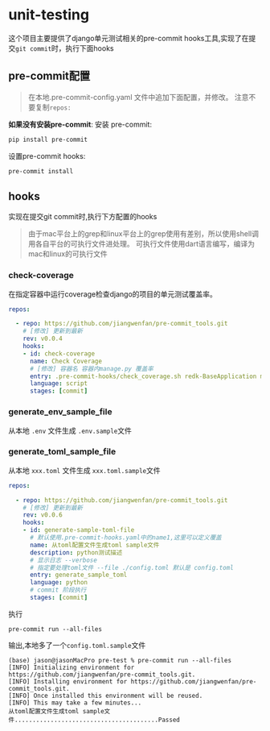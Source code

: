 # unit-testing
这个项目主要提供了django单元测试相关的pre-commit hooks工具,实现了在提交`git commit`时，执行下面hooks

## pre-commit配置

> 在本地.pre-commit-config.yaml 文件中追加下面配置，并修改。
> 注意不要复制`repos:`


**如果没有安装pre-commit**:
安装 pre-commit:
```bash
pip install pre-commit
```
设置pre-commit hooks:
```bash
pre-commit install
```

## hooks
实现在提交git commit时,执行下方配置的hooks
> 由于mac平台上的grep和linux平台上的grep使用有差别，所以使用shell调用各自平台的可执行文件进处理。
> 可执行文件使用dart语言编写，编译为mac和linux的可执行文件
### check-coverage
在指定容器中运行coverage检查django的项目的单元测试覆盖率。
```yaml
repos:

  - repo: https://github.com/jiangwenfan/pre-commit_tools.git
    # [修改] 更新到最新
    rev: v0.0.4
    hooks:
    - id: check-coverage
      name: Check Coverage
      # [修改] 容器名 容器内manage.py 覆盖率
      entry: .pre-commit-hooks/check_coverage.sh redk-BaseApplication manage.py 90
      language: script
      stages: [commit]
```
### generate_env_sample_file
从本地 `.env` 文件生成 `.env.sample`文件

### generate_toml_sample_file
从本地 `xxx.toml` 文件生成 `xxx.toml.sample`文件
```yaml
repos:

  - repo: https://github.com/jiangwenfan/pre-commit_tools.git
    # [修改] 更新到最新
    rev: v0.0.6
    hooks:
    - id: generate-sample-toml-file
      # 默认使用.pre-commit-hooks.yaml中的name1,这里可以定义覆盖
      name: 从toml配置文件生成toml sample文件
      description: python测试描述
      # 显示日志 --verbose
      # 指定要处理toml文件 --file ./config.toml 默认是 config.toml
      entry: generate_sample_toml
      language: python
      # commit 阶段执行
      stages: [commit]
```
执行
```
pre-commit run --all-files 
```
输出,本地多了一个`config.toml.sample`文件
```
(base) jason@jasonMacPro pre-test % pre-commit run --all-files 
[INFO] Initializing environment for https://github.com/jiangwenfan/pre-commit_tools.git.
[INFO] Installing environment for https://github.com/jiangwenfan/pre-commit_tools.git.
[INFO] Once installed this environment will be reused.
[INFO] This may take a few minutes...
从toml配置文件生成toml sample文件........................................Passed
```